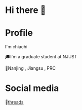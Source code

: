 # Hi there 👋

# Profile
I'm chiachi

🎓I'm a graduate student at NJUST

📍Nanjing , Jiangsu , PRC

# Social media
🧵[threads](https://www.threads.com/@chia_chihu)

